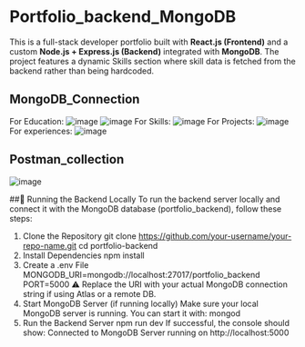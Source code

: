 # Portfolio_backend_MongoDB
This is a full-stack developer portfolio built with **React.js (Frontend)** and a custom **Node.js + Express.js (Backend)** integrated with **MongoDB**. The project features a dynamic Skills section where skill data is fetched from the backend rather than being hardcoded.
## MongoDB_Connection
For Education:
![image](https://github.com/user-attachments/assets/3bb5c740-8740-49eb-9743-c15db7605b88)
![image](https://github.com/user-attachments/assets/0ea85877-9272-4c29-963f-3d361025d249)
For Skills:
![image](https://github.com/user-attachments/assets/26b2c6dc-c2e3-4a69-a13c-a7406310f27e)
For Projects:
![image](https://github.com/user-attachments/assets/1e7ec1f4-9fe7-4030-9a8a-3448f73a946e)
For experiences:
![image](https://github.com/user-attachments/assets/b1cce428-b844-49de-af8f-d267ed7411bd)

## Postman_collection
![image](https://github.com/user-attachments/assets/73e54eef-91a3-457e-93a2-45c5504ae522)


##🔧 Running the Backend Locally
To run the backend server locally and connect it with the MongoDB database (portfolio_backend), follow these steps:

1. Clone the Repository
git clone https://github.com/your-username/your-repo-name.git
cd portfolio-backend
2. Install Dependencies
npm install
3. Create a .env File
MONGODB_URI=mongodb://localhost:27017/portfolio_backend
PORT=5000
⚠️ Replace the URI with your actual MongoDB connection string if using Atlas or a remote DB.
4. Start MongoDB Server (if running locally)
Make sure your local MongoDB server is running. You can start it with:
mongod
5. Run the Backend Server
npm run dev
If successful, the console should show:
Connected to MongoDB
Server running on http://localhost:5000
